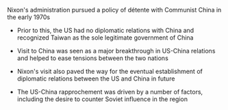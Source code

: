 
Nixon's administration pursued a policy of détente with Communist China in the early 1970s

- Prior to this, the US had no diplomatic relations with China and recognized Taiwan as the sole legitimate government of China

- Visit to China was seen as a major breakthrough in US-China relations and helped to ease tensions between the two nations
- Nixon's visit also paved the way for the eventual establishment of diplomatic relations between the US and China in future

- The US-China rapprochement was driven by a number of factors, including the desire to counter Soviet influence in the region